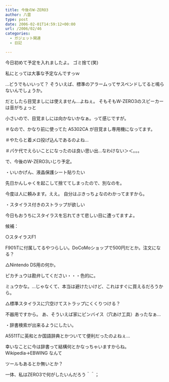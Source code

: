 ```yaml
---
title: 今後のW-ZERO3
author: 八雲
type: post
date: 2006-02-01T14:59:12+00:00
url: /2006/02/46
categories:
  - ガジェット関連
  - 日記

---
```

今日初めて予定を入れましたよ。 ゴミ捨て(笑)
  
私にとっては大事な予定なんですっｗ

…どうでもいいって？ そういえば、標準のアラームってサスペンドしてると鳴らないんでしょうか。
  
だとしたら目覚ましには使えません…よねぇ。 そもそもW-ZERO3のスピーカーは音がちょっと
  
小さいので、目覚ましには向かないかなぁ。って感じですが。
  
＃なので、かなり前に使ってた A5302CA が目覚まし専用機になってます。
  
＃やたらと着メロ投げ込んであるのよね…
  
＃パケ代でえらいことになったのは良い思い出…なわけない＞＜。。。

で、今後のW-ZERO3いじり予定。
  
・いいかげん、液晶保護シート貼りたい
  
先日かんしゃくを起こして捨ててしまったので、別なのを。
  
今度は人に頼みます。ええ。 自分はぶきっちょなのわかってますから。

・スタイラス付きのストラップが欲しい
  
今日もおうちにスタイラスを忘れてきて悲しい目に遭ってますよ。
  
候補：
  
○スタイラスF1
  
F901iTに付属してるやつらしい。DoCoMoショップで500円だとか。注文になる？
  
△Nintendo DS用の何か。
  
ピカチュウは勘弁してください・・・色的に。
  
ミュウかな。…じゃなくて、本当は避けたいけど、これはすぐに買えるだろうから。
  
△標準スタイラスに穴空けてストラップにくくりつける？
  
不器用ですから。 あ、そういえば家にピンバイス（穴あけ工具）あったなぁ…

・辞書検索が出来るようにしたい。
  
A5511Tに英和とか国語辞典とかついてて便利だったのよねぇ…
  
幸いなことに今は辞書って結構何とかなっちゃいますからね。 Wikipedia→EBWING なんて
  
ツールもあるとか無いとか？

一体、私はZERO3で何がしたいんだろう＾＾；